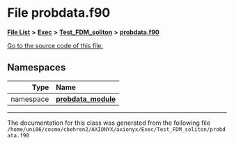 
# File probdata.f90


[**File List**](files.md) **>** [**Exec**](dir_43a12cefb7942b6f49b5b628aafd3192.md) **>** [**Test\_FDM\_soliton**](dir_5cdd3d89825e7a38a6ef6840955c84ea.md) **>** [**probdata.f90**](Test__FDM__soliton_2probdata_8f90.md)

[Go to the source code of this file.](Test__FDM__soliton_2probdata_8f90_source.md)












## Namespaces

| Type | Name |
| ---: | :--- |
| namespace | [**probdata\_module**](namespaceprobdata__module.md) <br> |















------------------------------
The documentation for this class was generated from the following file `/home/uni06/cosmo/cbehren2/AXIONYX/axionyx/Exec/Test_FDM_soliton/probdata.f90`